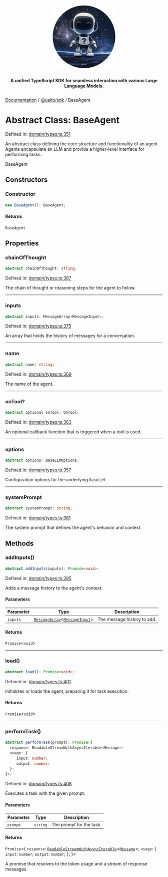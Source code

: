 <div style="display:flex; flex-direction:column; align-items:center;">
<p align="center">
  <img src="../UAITO.png" alt="UAITO Logo" width="200"/>
</p>

<p align="center">
  <strong>A unified TypeScript SDK for seamless interaction with various Large Language Models.</strong>
</p>
</div>

[Documentation](README.md) / [@uaito/sdk](@uaito.sdk.md) / BaseAgent

# Abstract Class: BaseAgent

Defined in: [domain/types.ts:351](https://github.com/elribonazo/uaito/blob/867719e6dfe41e527977574b6a9dd218b81d6d25/packages/sdk/src/domain/types.ts#L351)

An abstract class defining the core structure and functionality of an agent.
Agents encapsulate an LLM and provide a higher-level interface for performing tasks.

 BaseAgent

## Constructors

### Constructor

```ts
new BaseAgent(): BaseAgent;
```

#### Returns

`BaseAgent`

## Properties

### chainOfThought

```ts
abstract chainOfThought: string;
```

Defined in: [domain/types.ts:387](https://github.com/elribonazo/uaito/blob/867719e6dfe41e527977574b6a9dd218b81d6d25/packages/sdk/src/domain/types.ts#L387)

The chain of thought or reasoning steps for the agent to follow.

***

### inputs

```ts
abstract inputs: MessageArray<MessageInput>;
```

Defined in: [domain/types.ts:375](https://github.com/elribonazo/uaito/blob/867719e6dfe41e527977574b6a9dd218b81d6d25/packages/sdk/src/domain/types.ts#L375)

An array that holds the history of messages for a conversation.

***

### name

```ts
abstract name: string;
```

Defined in: [domain/types.ts:369](https://github.com/elribonazo/uaito/blob/867719e6dfe41e527977574b6a9dd218b81d6d25/packages/sdk/src/domain/types.ts#L369)

The name of the agent.

***

### onTool?

```ts
abstract optional onTool: OnTool;
```

Defined in: [domain/types.ts:363](https://github.com/elribonazo/uaito/blob/867719e6dfe41e527977574b6a9dd218b81d6d25/packages/sdk/src/domain/types.ts#L363)

An optional callback function that is triggered when a tool is used.

***

### options

```ts
abstract options: BaseLLMOptions;
```

Defined in: [domain/types.ts:357](https://github.com/elribonazo/uaito/blob/867719e6dfe41e527977574b6a9dd218b81d6d25/packages/sdk/src/domain/types.ts#L357)

Configuration options for the underlying `BaseLLM`.

***

### systemPrompt

```ts
abstract systemPrompt: string;
```

Defined in: [domain/types.ts:381](https://github.com/elribonazo/uaito/blob/867719e6dfe41e527977574b6a9dd218b81d6d25/packages/sdk/src/domain/types.ts#L381)

The system prompt that defines the agent's behavior and context.

## Methods

### addInputs()

```ts
abstract addInputs(inputs): Promise<void>;
```

Defined in: [domain/types.ts:395](https://github.com/elribonazo/uaito/blob/867719e6dfe41e527977574b6a9dd218b81d6d25/packages/sdk/src/domain/types.ts#L395)

Adds a message history to the agent's context.

#### Parameters

| Parameter | Type | Description |
| ------ | ------ | ------ |
| `inputs` | [`MessageArray`](@uaito.sdk.Class.MessageArray.md)\<[`MessageInput`](@uaito.sdk.TypeAlias.MessageInput.md)\> | The message history to add. |

#### Returns

`Promise`\<`void`\>

***

### load()

```ts
abstract load(): Promise<void>;
```

Defined in: [domain/types.ts:401](https://github.com/elribonazo/uaito/blob/867719e6dfe41e527977574b6a9dd218b81d6d25/packages/sdk/src/domain/types.ts#L401)

Initializes or loads the agent, preparing it for task execution.

#### Returns

`Promise`\<`void`\>

***

### performTask()

```ts
abstract performTask(prompt): Promise<{
  response: ReadableStreamWithAsyncIterable<Message>;
  usage: {
     input: number;
     output: number;
  };
}>;
```

Defined in: [domain/types.ts:408](https://github.com/elribonazo/uaito/blob/867719e6dfe41e527977574b6a9dd218b81d6d25/packages/sdk/src/domain/types.ts#L408)

Executes a task with the given prompt.

#### Parameters

| Parameter | Type | Description |
| ------ | ------ | ------ |
| `prompt` | `string` | The prompt for the task. |

#### Returns

`Promise`\<\{
  `response`: [`ReadableStreamWithAsyncIterable`](@uaito.sdk.TypeAlias.ReadableStreamWithAsyncIterable.md)\<[`Message`](@uaito.sdk.TypeAlias.Message.md)\>;
  `usage`: \{
     `input`: `number`;
     `output`: `number`;
  \};
\}\>

A promise that resolves to the token usage and a stream of response messages.

